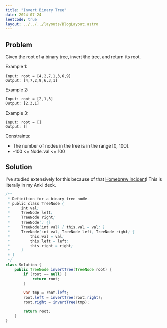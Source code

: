 ```yaml
---
title: "Invert Binary Tree"
date: 2024-07-24
leetcode: true
layout: ../../../layouts/BlogLayout.astro
---
```


## Problem

Given the root of a binary tree, invert the tree, and return its root.

Example 1:

```text
Input: root = [4,2,7,1,3,6,9]
Output: [4,7,2,9,6,3,1]
```

Example 2:

```text
Input: root = [2,1,3]
Output: [2,3,1]
```

Example 3:

```text
Input: root = []
Output: []
```

Constraints:

- The number of nodes in the tree is in the range [0, 100].
- -100 <= Node.val <= 100

## Solution

I've studied extensively for this because of that [Homebrew incident](https://x.com/mxcl/status/608682016205344768?lang=en)! This is literally in my Anki deck.

```java
/**
 * Definition for a binary tree node.
 * public class TreeNode {
 *     int val;
 *     TreeNode left;
 *     TreeNode right;
 *     TreeNode() {}
 *     TreeNode(int val) { this.val = val; }
 *     TreeNode(int val, TreeNode left, TreeNode right) {
 *         this.val = val;
 *         this.left = left;
 *         this.right = right;
 *     }
 * }
 */
class Solution {
    public TreeNode invertTree(TreeNode root) {
        if (root == null) {
            return root;
        }

        var tmp = root.left;
        root.left = invertTree(root.right);
        root.right = invertTree(tmp);

        return root;
    }
}
```
